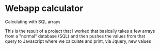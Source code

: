 # Webapp calculator
Calculating with SQL arrays

This is the result of a project that I worked that basically takes a few arrays from a "normal" database (SQL) and then pushes the values from that query
to Javascript where we calculate and print, via Jquery, new values 